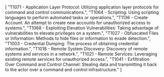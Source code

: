 [
    "T1071 - Application Layer Protocol: Utilizing application layer protocols for command and control communications.",
    "T1064 - Scripting: Using scripting languages to perform automated tasks or operations.",
    "T1136 - Create Account: An attempt to create new accounts for unauthorized access to systems.",
    "T1068 - Exploiting Elevation Vulnerabilities: Taking advantage of vulnerabilities to elevate privileges on a system.",
    "T1027 - Obfuscated Files or Information: Methods to hide files or information to evade detection.",
    "T1003 - Credential Dumping: The process of obtaining credential information.",
    "T1018 - Remote System Discovery: Discovery of remote systems and services in a network.",
    "T1021 - Remote Services: Leveraging existing remote services for unauthorized access.",
    "T1041 - Exfiltration Over Command and Control Channel: Stealing data and transmitting it back to the actor over a command and control infrastructure."
]
```